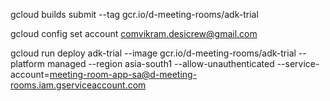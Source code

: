 


gcloud builds submit --tag gcr.io/d-meeting-rooms/adk-trial



gcloud config set account comvikram.desicrew@gmail.com 


gcloud run deploy adk-trial --image gcr.io/d-meeting-rooms/adk-trial --platform managed --region asia-south1 --allow-unauthenticated --service-account=meeting-room-app-sa@d-meeting-rooms.iam.gserviceaccount.com



